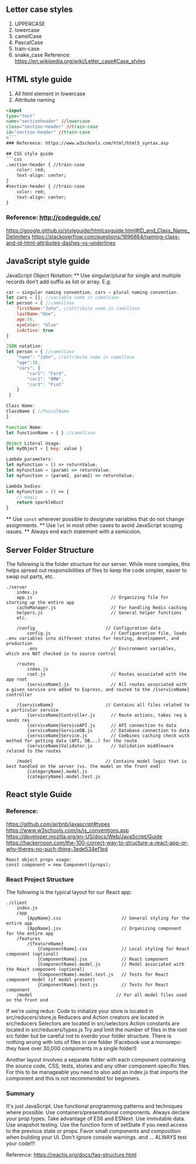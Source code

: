 ## Letter case styles
1.	UPPERCASE
2.	lowercase
3.	camelCase
4.	PascalCase
5.	train-case
6.	snake_case
Reference: https://en.wikipedia.org/wiki/Letter_case#Case_styles

## HTML style guide
1.	All html element in lowercase
2.	Attribute naming
```html
<input
type="text"
name="sectionheader" //lowercase
class="section-header" //train-case
id="section-header" //train-case
>```
### Reference: https://www.w3schools.com/html/html5_syntax.asp

## CSS style guide
```css
.section-header { //train-case
    color: red;
    text-align: center;
}
#section-header { //train-case
    color: red;
    text-align: center;
}
```
### Reference: http://codeguide.co/
https://google.github.io/styleguide/htmlcssguide.html#ID_and_Class_Name_Delimiters
https://stackoverflow.com/questions/1696864/naming-class-and-id-html-attributes-dashes-vs-underlines

## JavaScript style guide
JavaScript Object Notation:
** Use singular/plural for single and multiple records don’t add suffix as list or array.
E.g.
```javascript
car – singular naming convention, cars – plural naming convention.
let cars = []; //variable name in camelCase
let person = { //camelCase
    firstName:"John", //attribute name in camelCase
    lastName:"Doe",
    age:50,
    eyeColor: "blue"
    isActive: true
}

JSON notation:
let person = { //camelCase
    "name": "John", //attribute name in camelCase
    "age":30,
    "cars": {
        "car1": "Ford",
        "car2": "BMW",
        "car3": "Fiat"
    }
 }

Class Name:
ClassName { //PascalName
}

Function Name:
let functionName = { } //camelCase

Object Literal Usage:
let myObject = { key: value }

Lambda parameters:
let myFunction = () => returnValue; 
let myFunction = (param) => returnValue;
let myFunction = (param1, param2) => returnValue;

Lambda bodies:
let myFunction = () => {
    // magic
    return sparkleDust
}
```
** Use `const` wherever possible to designate variables that do not change assignments.
** Use `let` in most other cases to avoid JavaScript scoping issues.
** Always end each statement with a semicolon.

## Server Folder Structure
The following is the folder structure for our server. While more complex, this helps spread out responsibilities of files to keep the code simpler, easier to swap out parts, etc.

```
./server
    index.js
    app.js                              // Organizing file for starting up the entire app
    cacheManager.js                     // For handling Redis caching
    helpers.js                          // General helper functions
    etc.
   
    /config                           // Configuration data
        config.js                       // Configueration file, loads .env variables into different states for testing, development, and production
        .env                            // Environment variables, which are NOT checked in to source control

    /routes
        index.js
        root.js                         // Routes associated with the app root
        {serviceName}.js                // All routes associated with a given service are added to Express, and routed to the /{serviceName} controller
        
    /{serviceName}                    // Contains all files related to a particular service
        {serviceName}Controller.js      // Route actions, takes req & sends res
        {serviceName}ServiceAPI.js      // API connection to data 
        {serviceName}ServiceDB.js       // Database connection to data 
        {serviceName}Service.js         // Combines caching check with method for getting data (API, DB...) for the route
        {serviceName}Validator.js       // Validation middleware related to the routes
        
    /model                            // Contains model logic that is best handled on the server (vs. the model on the front end)
        {categoryName}.model.js
        {categoryName}.model.test.js
```

## React style Guide
### Reference:
https://github.com/airbnb/javascript#types
https://www.w3schools.com/js/js_conventions.asp
https://developer.mozilla.org/en-US/docs/Web/JavaScript/Guide
https://hackernoon.com/the-100-correct-way-to-structure-a-react-app-or-why-theres-no-such-thing-3ede534ef1ed

```
React object props usage:
const component = new Component({props);
```

### React Project Structure
The following is the typical layout for our React app:

```
./client
    index.js
    /app
        {AppName}.css                       // General styling for the entire app
        {AppName}.jsx                       // Organizing component for the entire app
    /features
        /{featureName}
            {ComponentName}.css             // Local styling for React component (optional)
            {ComponentName}.jsx             // React component
            {ComponentName}.model.js        // Model associated with the React component (optional)
            {ComponentName}.model.test.js   // Tests for React component model (if model present)
            {ComponentName}.test.js         // Tests for React component
    /model                                // For all model files used on the front end
```

If we're using redux:
Code to initialize your store is located in src/reducers/store.js
Reducers and Action creators are located in src/reducers
Selectors are located in src/selectors
Action constants are located in src/reducers/types.js
Try and limit the number of files in the root src folder but be careful not to overdo your folder structure. There is nothing wrong with lots of files in one folder (Facebook use a monorepo: they have over 30,000 components in a single folder!)

Another layout involves a separate folder with each component containing the source code, CSS, tests, stories and any other component-specific files. For this to be manageable you need to also add an index.js that imports the component and this is not recommended for beginners.

### Summary
It's just JavaScript.
Use functional programming patterns and techniques where possible.
Use containers/presentational components.
Always declare your prop types.
Take advantage of ES6 and ESNext.
Use immutable data.
Use snapshot testing.
Use the function form of setState if you need access to the previous state or props.
Favor small components and composition when building your UI.
Don't ignore console warnings.
*and ...*
ALWAYS test your code!!!

Reference:
https://reactjs.org/docs/faq-structure.html
